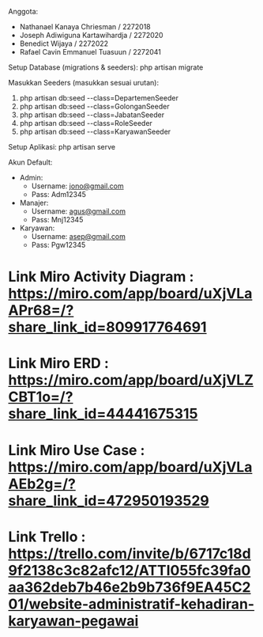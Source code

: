 Anggota:
- Nathanael Kanaya Chriesman / 2272018
- Joseph Adiwiguna Kartawihardja / 2272020
- Benedict Wijaya / 2272022
- Rafael Cavin Emmanuel Tuasuun / 2272041

Setup Database (migrations & seeders):
php artisan migrate

Masukkan Seeders (masukkan sesuai urutan):
1. php artisan db:seed --class=DepartemenSeeder
2. php artisan db:seed --class=GolonganSeeder
3. php artisan db:seed --class=JabatanSeeder
4. php artisan db:seed --class=RoleSeeder
5. php artisan db:seed --class=KaryawanSeeder

Setup Aplikasi:
php artisan serve

Akun Default:
- Admin:
  - Username: jono@gmail.com
  - Pass: Adm12345
- Manajer:
  - Username: agus@gmail.com	
  - Pass: Mnj12345
- Karyawan:
  - Username: asep@gmail.com
  - Pass: Pgw12345

# Link Miro Activity Diagram : https://miro.com/app/board/uXjVLaAPr68=/?share_link_id=809917764691
# Link Miro ERD : https://miro.com/app/board/uXjVLZCBT1o=/?share_link_id=44441675315
# Link Miro Use Case : https://miro.com/app/board/uXjVLaAEb2g=/?share_link_id=472950193529
# Link Trello : https://trello.com/invite/b/6717c18d9f2138c3c82afc12/ATTI055fc39fa0aa362deb7b46e2b9b736f9EA45C201/website-administratif-kehadiran-karyawan-pegawai





